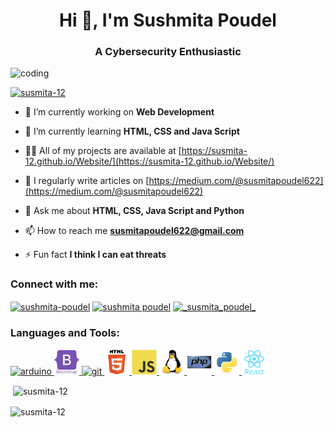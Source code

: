 <h1 align="center">Hi 👋, I'm Sushmita Poudel</h1>
<h3 align="center">A Cybersecurity Enthusiastic</h3>

<img src="https://cdn.pixabay.com/photo/2022/05/14/03/34/hacker-7194843__480.png" width="50" alt="coding">

<p align="left"> <a href="https://github.com/ryo-ma/github-profile-trophy"><img src="https://github-profile-trophy.vercel.app/?username=susmita-12" alt="susmita-12" /></a> </p>

- 🔭 I’m currently working on **Web Development**

- 🌱 I’m currently learning **HTML, CSS and Java Script**

- 👨‍💻 All of my projects are available at [https://susmita-12.github.io/Website/](https://susmita-12.github.io/Website/)

- 📝 I regularly write articles on [https://medium.com/@susmitapoudel622](https://medium.com/@susmitapoudel622)

- 💬 Ask me about **HTML, CSS, Java Script and Python**

- 📫 How to reach me **susmitapoudel622@gmail.com**

- ⚡ Fun fact **I think I can eat threats**

<h3 align="left">Connect with me:</h3>
<p align="left">
<a href="https://linkedin.com/in/sushmita-poudel" target="blank"><img align="center" src="https://raw.githubusercontent.com/rahuldkjain/github-profile-readme-generator/master/src/images/icons/Social/linked-in-alt.svg" alt="sushmita-poudel" height="30" width="40" /></a>
<a href="https://fb.com/sushmita poudel" target="blank"><img align="center" src="https://raw.githubusercontent.com/rahuldkjain/github-profile-readme-generator/master/src/images/icons/Social/facebook.svg" alt="sushmita poudel" height="30" width="40" /></a>
<a href="https://instagram.com/_susmita_poudel_" target="blank"><img align="center" src="https://raw.githubusercontent.com/rahuldkjain/github-profile-readme-generator/master/src/images/icons/Social/instagram.svg" alt="_susmita_poudel_" height="30" width="40" /></a>
</p>

<h3 align="left">Languages and Tools:</h3>
<p align="left"> <a href="https://www.arduino.cc/" target="_blank" rel="noreferrer"> <img src="https://cdn.worldvectorlogo.com/logos/arduino-1.svg" alt="arduino" width="40" height="40"/> </a> <a href="https://getbootstrap.com" target="_blank" rel="noreferrer"> <img src="https://raw.githubusercontent.com/devicons/devicon/master/icons/bootstrap/bootstrap-plain-wordmark.svg" alt="bootstrap" width="40" height="40"/> </a> <a href="https://git-scm.com/" target="_blank" rel="noreferrer"> <img src="https://www.vectorlogo.zone/logos/git-scm/git-scm-icon.svg" alt="git" width="40" height="40"/> </a> <a href="https://www.w3.org/html/" target="_blank" rel="noreferrer"> <img src="https://raw.githubusercontent.com/devicons/devicon/master/icons/html5/html5-original-wordmark.svg" alt="html5" width="40" height="40"/> </a> <a href="https://developer.mozilla.org/en-US/docs/Web/JavaScript" target="_blank" rel="noreferrer"> <img src="https://raw.githubusercontent.com/devicons/devicon/master/icons/javascript/javascript-original.svg" alt="javascript" width="40" height="40"/> </a> <a href="https://www.linux.org/" target="_blank" rel="noreferrer"> <img src="https://raw.githubusercontent.com/devicons/devicon/master/icons/linux/linux-original.svg" alt="linux" width="40" height="40"/> </a> <a href="https://www.php.net" target="_blank" rel="noreferrer"> <img src="https://raw.githubusercontent.com/devicons/devicon/master/icons/php/php-original.svg" alt="php" width="40" height="40"/> </a> <a href="https://www.python.org" target="_blank" rel="noreferrer"> <img src="https://raw.githubusercontent.com/devicons/devicon/master/icons/python/python-original.svg" alt="python" width="40" height="40"/> </a> <a href="https://reactjs.org/" target="_blank" rel="noreferrer"> <img src="https://raw.githubusercontent.com/devicons/devicon/master/icons/react/react-original-wordmark.svg" alt="react" width="40" height="40"/> </a> </p>

<p>&nbsp;<img align="center" src="https://github-readme-stats.vercel.app/api?username=susmita-12&show_icons=true&locale=en" alt="susmita-12" /></p>

<p><img align="center" src="https://github-readme-streak-stats.herokuapp.com/?user=susmita-12&" alt="susmita-12" /></p>
